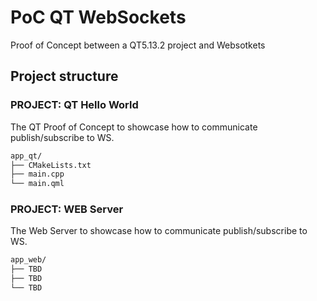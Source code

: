 # PoC QT WebSockets

Proof of Concept between a QT5.13.2 project and Websotkets

## Project structure

### PROJECT: QT Hello World

The QT Proof of Concept to showcase how to communicate publish/subscribe to WS.

```bash
app_qt/
├── CMakeLists.txt
├── main.cpp
└── main.qml
```

### PROJECT: WEB Server

The Web Server to showcase how to communicate publish/subscribe to WS.

```bash
app_web/
├── TBD
├── TBD
└── TBD
```
